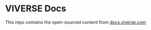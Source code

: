 # VIVERSE Docs

This repo contains the open-sourced content from [docs.viverse.com](https://docs.viverse.com)